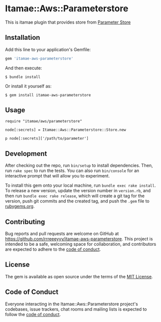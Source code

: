 # Itamae::Aws::Parameterstore

This is itamae plugin that provides store from [Parameter Store](https://docs.aws.amazon.com/systems-manager/latest/userguide/systems-manager-parameter-store.html)


## Installation

Add this line to your application's Gemfile:

```ruby
gem 'itamae-aws-parameterstore'
```

And then execute:

    $ bundle install

Or install it yourself as:

    $ gem install itamae-aws-parameterstore

## Usage

```
require "itamae/aws/parameterstore"

node[:secrets] = Itamae::Aws::Parameterstore::Store.new

p node[:secrets]['/path/to/parameter']
```

## Development

After checking out the repo, run `bin/setup` to install dependencies. Then, run `rake spec` to run the tests. You can also run `bin/console` for an interactive prompt that will allow you to experiment.

To install this gem onto your local machine, run `bundle exec rake install`. To release a new version, update the version number in `version.rb`, and then run `bundle exec rake release`, which will create a git tag for the version, push git commits and the created tag, and push the `.gem` file to [rubygems.org](https://rubygems.org).

## Contributing

Bug reports and pull requests are welcome on GitHub at https://github.com/rrreeeyyy/itamae-aws-parameterstore. This project is intended to be a safe, welcoming space for collaboration, and contributors are expected to adhere to the [code of conduct](https://github.com/rrreeeyyy/itamae-aws-parameterstore/blob/main/CODE_OF_CONDUCT.md).

## License

The gem is available as open source under the terms of the [MIT License](https://opensource.org/licenses/MIT).

## Code of Conduct

Everyone interacting in the Itamae::Aws::Parameterstore project's codebases, issue trackers, chat rooms and mailing lists is expected to follow the [code of conduct](https://github.com/rrreeeyyy/itamae-aws-parameterstore/blob/main/CODE_OF_CONDUCT.md).
